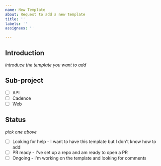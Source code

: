 ```yaml
---
name: New Template
about: Request to add a new template
title: ''
labels: ''
assignees: ''

---
```


Introduction
------------
*introduce the template you want to add*

Sub-project
------------
- [ ] API
- [ ] Cadence
- [ ] Web

Status
------
*pick one above*
- [ ] Looking for help - I want to have this template but I don't know how to add
- [ ] PR ready - I've set up a repo and am ready to open a PR
- [ ] Ongoing - I'm working on the template and looking for comments
